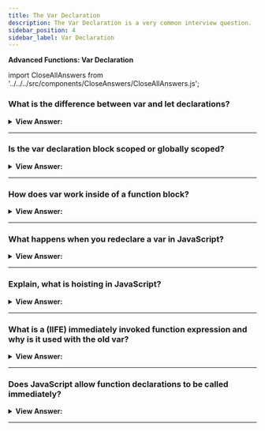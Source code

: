 ```yaml
---
title: The Var Declaration
description: The Var Declaration is a very common interview question.
sidebar_position: 4
sidebar_label: Var Declaration
---
```


**Advanced Functions: Var Declaration**

import CloseAllAnswers from '../../../src/components/CloseAnswers/CloseAllAnswers.js';

<CloseAllAnswers />

### What is the difference between var and let declarations?

<details>
  <summary><strong>View Answer:</strong></summary>
  <div>
  <div><strong>Interview Response:</strong> The main difference between let and var is that scope of a variable defined with let is limited to the block in which it is declared, while variable declared with var has the global scope.</div><br />
  <div><strong>Technical Response:</strong> The main difference between let and var is that scope of a variable defined with let is limited to the block in which it is declared, while variable declared with var has the global scope. So, we can say that var is rather a keyword which defines a variable globally regardless of block scope. This gives var some odd behaviors when compared to let. In its global state it can be re-declared, where let will simply throw an error.
  </div><br />
  <div><strong className="codeExample">Code Example:</strong><br /><br />

  <div></div>

```js
let a = 'hello'; // globally scoped
var b = 'world'; // globally scoped
console.log(window.a); // undefined
console.log(window.b); // 'world'
var a = 'hello';
var a = 'world'; // No problem, 'hello' is replaced.
let b = 'hello';
let b = 'world'; // SyntaxError: Identifier 'b' has already been declared
```

  </div>
  </div>
</details>

---

### Is the var declaration block scoped or globally scoped?

<details>
  <summary><strong>View Answer:</strong></summary>
  <div>
  <div><strong>Interview Response:</strong> Variables, declared with var, are either function-scoped or globally-scoped. They are visible through blocks. So, technically they have no originating scope (besides function blocks) in JavaScript.
</div><br />
  <div><strong className="codeExample">Code Example:</strong><br /><br />

  <div></div>

```js
// Using the OLD var
if (true) {
  var test = true; // use "var" instead of "let"
}

alert(test); // true, the variable lives after if

// Using the modern let
if (true) {
  let test = true; // use "let"
}

alert(test); // ReferenceError: test is not defined

// Notice that ‘var message’ is in the global scope of the function
function getScope() {
  var message = 'hello';
  return message;
}

console.log(getScope()); // returns hello
console.log(message); // out of scope - ReferenceError: message is not defined
```

  </div>
  </div>
</details>

---

### How does var work inside of a function block?

<details>
  <summary><strong>View Answer:</strong></summary>
  <div>
  <div><strong>Interview Response:</strong> If a code block is inside a function, then var becomes a function-level variable. Once, the var is used inside of a function, the function takes ownership of the var.
</div><br />
  <div><strong className="codeExample">Code Example:</strong><br /><br />

  <div></div>

```js
// inside an open block (curly brackets)
{
  var phrase = 'Hello';
}

console.log(phrase); // returns "Hello"

// Inside a function block
function sayHi() {
  if (true) {
    var phrase = 'Hello';
  }

  alert(phrase); // works
}

sayHi();
alert(phrase); // ReferenceError: phrase is not defined
```

:::note
This is part of the old rules in JavaScript when there was no lexical environment.
:::

  </div>
  </div>
</details>

---

### What happens when you redeclare a var in JavaScript?

<details>
  <summary><strong>View Answer:</strong></summary>
  <div>
  <div><strong>Interview Response:</strong> If we redeclare var in the global space, then JavaScript ignores it as an error and allows the new value to overwrite the old one.
</div><br />
  <div><strong className="codeExample">Code Example:</strong><br /><br />

  <div></div>

```js
var user = 'Pete';

var user = 'John'; // this "var" does nothing (already declared)
// ...it doesn't trigger an error

alert(user); // John

// user-declared twice: error
let user;
let user; // SyntaxError: 'user' has already been declared
```

:::note
If, we try to do this with the let declaration it will result in an error, because JavaScript does not allow “let” to have multiple variables of the same name.
:::

  </div>
  </div>
</details>

---

### Explain, what is hoisting in JavaScript?

<details>
  <summary><strong>View Answer:</strong></summary>
  <div>
  <div><strong>Interview Response:</strong> Hoisting is JavaScript's default behavior of moving declarations to the top. It should be noted that they are not initialized, but they are put into memory without their assignments.</div><br />
  <div><strong>Technical Response:</strong> Hoisting is JavaScript's default behavior of moving declarations to the top, but not initialized. The behavior of hoisting is common when var is declared after its assignment. JavaScript only hoists declarations, not initializations. In fact, a strict definition of hoisting suggests that variable and function declarations are physically moved to the top of your code, but this is not in fact what happens. Instead, the variable and function declarations are put into memory during the compile phase but stay exactly where you typed them in your code.
  </div><br />
  <div><strong className="codeExample">Code Example:</strong> Hoisting (put into memory) - Declarations are hoisted, but assignments are not.<br /><br />

  <div></div>

```js
user = 'Pete'; // assign "Pete" value to user
var user; // declaring user after the assignment (get hoisted to the top) 

console.log(user); // returns "Pete"

// this is how it gets processed by JavaScript
var user; // <--
user = 'Pete'; // assign "Pete" value to the user

console.log(user); // returns "Pete"

// A let declaration will result in an error
user = 'Pete';
let user; // <-- let must be declared before a value is assigned

console.log(user); // ReferenceError: user is not defined
```

  </div>
  </div>
</details>

---

### What is a (IIFE) immediately invoked function expression and why is it used with the old var?

<details>
  <summary><strong>View Answer:</strong></summary>
  <div>
  <div><strong>Interview Response:</strong> An IIFE or Immediately Invoked Function Expression is a JavaScript function that runs as soon as it is defined. There are at least five variations of their implementation that we should be familiar with.</div><br />
  <div><strong>Technical Response:</strong> In the past, as there was only var, and it has no block-level visibility, programmers invented a way to emulate it. An IIFE (Immediately Invoked Function Expression) is a JavaScript function that runs as soon as it is defined. It is not something we should use in modern JavaScript code, but you can still find them in old scripts. So, you should know what they are when you see it in code.
  </div><br />
  <div><strong className="codeExample">Code Example:</strong> IIFE<br /><br />

  <div></div>

```js
// Ways to create IIFE in JavaScript

(function () {
  alert('Parentheses around the function');
})();

(function () {
  alert('Parentheses around the whole thing');
})();

!(function () {
  alert('Bitwise NOT operator starts the expression');
})();

+(function () {
  alert('Unary plus starts the expression');
})();
```

:::note
It is not something we should use in modern JavaScript code, but you can still find them in old scripts. So, you should know what they are when you see it in code.
:::

  </div>
  </div>
</details>

---

### Does JavaScript allow function declarations to be called immediately?

<details>
  <summary><strong>View Answer:</strong></summary>
  <div>
  <div><strong>Interview Response:</strong> No, JavaScript does not allow Function Declarations to be called immediately. It will result in a syntax error.
</div><br />
  <div><strong className="codeExample">Code Example:</strong><br /><br />

  <div></div>

```js
// syntax error because of parentheses below
function go() {

}(); // <-- can't call Function Declaration immediately

```

  </div>
  </div>
</details>

---
